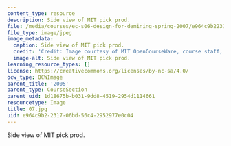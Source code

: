 ```yaml
---
content_type: resource
description: Side view of MIT pick prod.
file: /media/courses/ec-s06-design-for-demining-spring-2007/e964c9b2231706bd56c42952977e0c04_07.jpg
file_type: image/jpeg
image_metadata:
  caption: Side view of MIT pick prod.
  credit: 'Credit: Image courtesy of MIT OpenCourseWare, course staff, and students.'
  image-alt: Side view of MIT pick prod.
learning_resource_types: []
license: https://creativecommons.org/licenses/by-nc-sa/4.0/
ocw_type: OCWImage
parent_title: '2005'
parent_type: CourseSection
parent_uid: 1d18675b-b031-9dd8-4519-2954d1114661
resourcetype: Image
title: 07.jpg
uid: e964c9b2-2317-06bd-56c4-2952977e0c04
---
```

Side view of MIT pick prod.